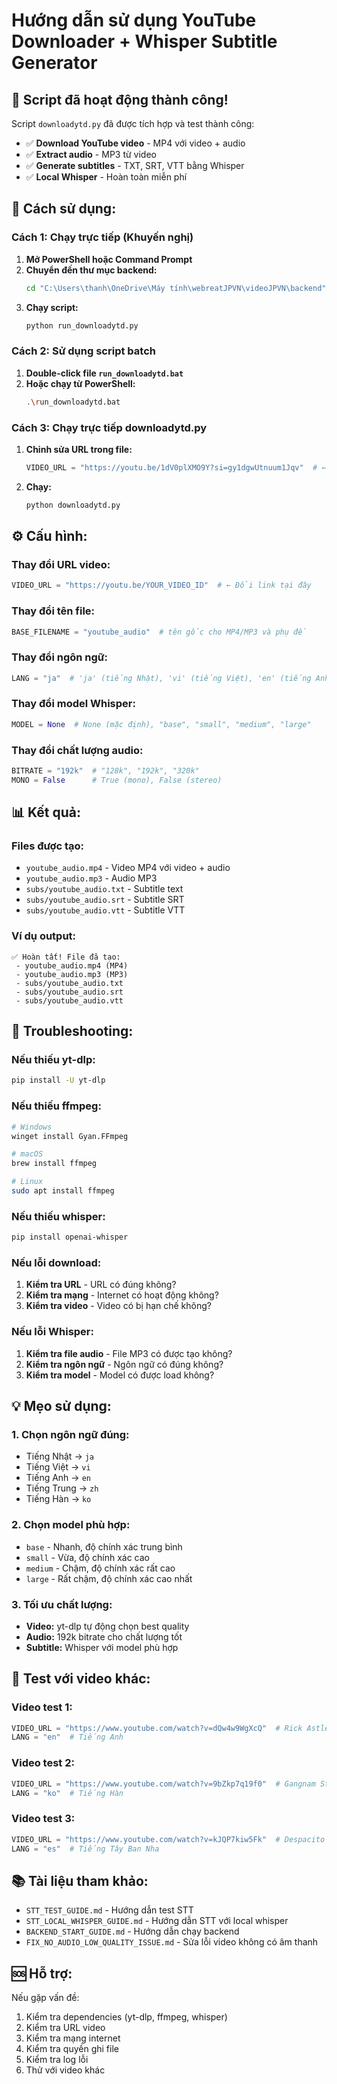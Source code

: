 # Hướng dẫn sử dụng YouTube Downloader + Whisper Subtitle Generator

## 🎉 **Script đã hoạt động thành công!**

Script `downloadytd.py` đã được tích hợp và test thành công:
- ✅ **Download YouTube video** - MP4 với video + audio
- ✅ **Extract audio** - MP3 từ video
- ✅ **Generate subtitles** - TXT, SRT, VTT bằng Whisper
- ✅ **Local Whisper** - Hoàn toàn miễn phí

## 🚀 **Cách sử dụng:**

### **Cách 1: Chạy trực tiếp (Khuyến nghị)**

1. **Mở PowerShell hoặc Command Prompt**
2. **Chuyển đến thư mục backend:**
   ```bash
   cd "C:\Users\thanh\OneDrive\Máy tính\webreatJPVN\videoJPVN\backend"
   ```
3. **Chạy script:**
   ```bash
   python run_downloadytd.py
   ```

### **Cách 2: Sử dụng script batch**

1. **Double-click file `run_downloadytd.bat`**
2. **Hoặc chạy từ PowerShell:**
   ```bash
   .\run_downloadytd.bat
   ```

### **Cách 3: Chạy trực tiếp downloadytd.py**

1. **Chỉnh sửa URL trong file:**
   ```python
   VIDEO_URL = "https://youtu.be/1dV0plXMO9Y?si=gy1dgwUtnuum1Jqv"  # ← Đổi link tại đây
   ```
2. **Chạy:**
   ```bash
   python downloadytd.py
   ```

## ⚙️ **Cấu hình:**

### **Thay đổi URL video:**
```python
VIDEO_URL = "https://youtu.be/YOUR_VIDEO_ID"  # ← Đổi link tại đây
```

### **Thay đổi tên file:**
```python
BASE_FILENAME = "youtube_audio"  # tên gốc cho MP4/MP3 và phụ đề
```

### **Thay đổi ngôn ngữ:**
```python
LANG = "ja"  # 'ja' (tiếng Nhật), 'vi' (tiếng Việt), 'en' (tiếng Anh)
```

### **Thay đổi model Whisper:**
```python
MODEL = None  # None (mặc định), "base", "small", "medium", "large"
```

### **Thay đổi chất lượng audio:**
```python
BITRATE = "192k"  # "128k", "192k", "320k"
MONO = False      # True (mono), False (stereo)
```

## 📊 **Kết quả:**

### **Files được tạo:**
- `youtube_audio.mp4` - Video MP4 với video + audio
- `youtube_audio.mp3` - Audio MP3
- `subs/youtube_audio.txt` - Subtitle text
- `subs/youtube_audio.srt` - Subtitle SRT
- `subs/youtube_audio.vtt` - Subtitle VTT

### **Ví dụ output:**
```
✅ Hoàn tất! File đã tạo:
 - youtube_audio.mp4 (MP4)
 - youtube_audio.mp3 (MP3)
 - subs/youtube_audio.txt
 - subs/youtube_audio.srt
 - subs/youtube_audio.vtt
```

## 🔧 **Troubleshooting:**

### **Nếu thiếu yt-dlp:**
```bash
pip install -U yt-dlp
```

### **Nếu thiếu ffmpeg:**
```bash
# Windows
winget install Gyan.FFmpeg

# macOS
brew install ffmpeg

# Linux
sudo apt install ffmpeg
```

### **Nếu thiếu whisper:**
```bash
pip install openai-whisper
```

### **Nếu lỗi download:**
1. **Kiểm tra URL** - URL có đúng không?
2. **Kiểm tra mạng** - Internet có hoạt động không?
3. **Kiểm tra video** - Video có bị hạn chế không?

### **Nếu lỗi Whisper:**
1. **Kiểm tra file audio** - File MP3 có được tạo không?
2. **Kiểm tra ngôn ngữ** - Ngôn ngữ có đúng không?
3. **Kiểm tra model** - Model có được load không?

## 💡 **Mẹo sử dụng:**

### **1. Chọn ngôn ngữ đúng:**
- Tiếng Nhật → `ja`
- Tiếng Việt → `vi`
- Tiếng Anh → `en`
- Tiếng Trung → `zh`
- Tiếng Hàn → `ko`

### **2. Chọn model phù hợp:**
- `base` - Nhanh, độ chính xác trung bình
- `small` - Vừa, độ chính xác cao
- `medium` - Chậm, độ chính xác rất cao
- `large` - Rất chậm, độ chính xác cao nhất

### **3. Tối ưu chất lượng:**
- **Video:** yt-dlp tự động chọn best quality
- **Audio:** 192k bitrate cho chất lượng tốt
- **Subtitle:** Whisper với model phù hợp

## 🎯 **Test với video khác:**

### **Video test 1:**
```python
VIDEO_URL = "https://www.youtube.com/watch?v=dQw4w9WgXcQ"  # Rick Astley
LANG = "en"  # Tiếng Anh
```

### **Video test 2:**
```python
VIDEO_URL = "https://www.youtube.com/watch?v=9bZkp7q19f0"  # Gangnam Style
LANG = "ko"  # Tiếng Hàn
```

### **Video test 3:**
```python
VIDEO_URL = "https://www.youtube.com/watch?v=kJQP7kiw5Fk"  # Despacito
LANG = "es"  # Tiếng Tây Ban Nha
```

## 📚 **Tài liệu tham khảo:**

- `STT_TEST_GUIDE.md` - Hướng dẫn test STT
- `STT_LOCAL_WHISPER_GUIDE.md` - Hướng dẫn STT với local whisper
- `BACKEND_START_GUIDE.md` - Hướng dẫn chạy backend
- `FIX_NO_AUDIO_LOW_QUALITY_ISSUE.md` - Sửa lỗi video không có âm thanh

## 🆘 **Hỗ trợ:**

Nếu gặp vấn đề:
1. Kiểm tra dependencies (yt-dlp, ffmpeg, whisper)
2. Kiểm tra URL video
3. Kiểm tra mạng internet
4. Kiểm tra quyền ghi file
5. Kiểm tra log lỗi
6. Thử với video khác
